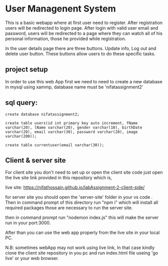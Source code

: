 # User Managenent System

This is a basic webapp where at first user need to register. After registration users will be redirected to login page. After login with valid user email and password, users will be redirected to a page where they can watch all of his personal information, those he provided while registration.

In the user details page there are three buttons. Update info, Log out and delete user button. These buttons allow users to do these specific tasks.



## project setup

In order to use this web App first we need to need to create a new database in mysql using xammp, database name must be 'nifatassignment2'

## sql query:
```
create database nifatassignment2;

create table users(id int primary key auto increment, fName varchar(20), lName varchar(20), gender varchar(10), birthDate varchar(20), email varchar(30), password varchar(20), image varchar(200));

create table currentuser(email varchar(30));
```
## Client & server site 
For client site you don't need to set up or open the client site code just open the live site link provided in this repository which is,

live site: https://nifathossain.github.io/labAssignment-2-client-side/

for server site you should open the 'server-site' folder in your vs code . Then in command prompt of this directory run "npm i" which will install all required packages those are necessary to run the server site.

then in command prompt run "nodemon index.js" this will make the server run in your port:3000. 

After than you can use the web app properly from the live site in your local PC.


N.B: sometimes webApp may not work using live link, In that case kindly clone the client site repository in you pc and run index.html file useing 'go live' or your web browser.